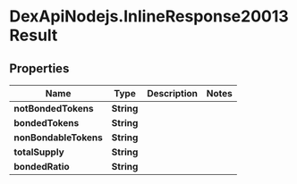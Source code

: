 # DexApiNodejs.InlineResponse20013Result

## Properties

Name | Type | Description | Notes
------------ | ------------- | ------------- | -------------
**notBondedTokens** | **String** |  | 
**bondedTokens** | **String** |  | 
**nonBondableTokens** | **String** |  | 
**totalSupply** | **String** |  | 
**bondedRatio** | **String** |  | 



